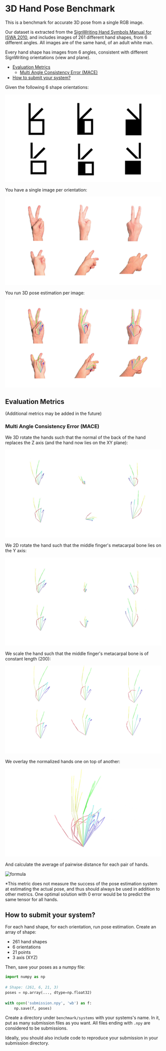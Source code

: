 # 3D Hand Pose Benchmark

This is a benchmark for accurate 3D pose from a single RGB image.

Our dataset is extracted from the [SignWriting Hand Symbols Manual for ISWA 2010](https://www.signwriting.org/archive/docs10/sw0935_SignWriting_Hand_Symbols_ISWA2010_Sutton_Frost_2014.pdf),
and includes images of 261 different hand shapes, from 6 different angles.
All images are of the same hand, of an adult white man.

Every hand shape has images from 6 angles, consistent with different SignWriting orientations (view and plane).

- [Evaluation Metrics](#evaluation-metrics)
    * [Multi Angle Consistency Error (MACE)](#multi-angle-consistency-error-mace)
- [How to submit your system?](#how-to-submit-your-system)

Given the following 6 shape orientations:

![shapes](assets/orientations.png)

You have a single image per orientation:

![shapes](assets/hands.png)

You run 3D pose estimation per image:

![shapes](assets/poses.png)



## Evaluation Metrics

(Additional metrics may be added in the future)

### Multi Angle Consistency Error (MACE)

We 3D rotate the hands such that the normal of the back of the hand replaces the Z axis (and the hand now lies on the XY plane):

![shapes](assets/poses_normal.png)

We 2D rotate the hand such that the middle finger's metacarpal bone lies on the Y axis:

![shapes](assets/poses_rotate.png)

We scale the hand such that the middle finger's metacarpal bone is of constant length (200):

![shapes](assets/poses_scale.png)

We overlay the normalized hands one on top of another:

![shapes](assets/poses_overlay.png)

And calculate the average of pairwise distance for each pair of hands.

![formula](https://latex.codecogs.com/svg.latex?\frac{1}{H^2}\sum_{h_1}^H{\sum_{h_2}^H{}}%20\lVert{h_1}-{h_2}\rVert_2)


*This metric does not measure the success of the pose estimation system at estimating the actual pose,
and thus should always be used in addition to other metrics.
One optimal solution with 0 error would be to predict the same tensor for all hands.

## How to submit your system?

For each hand shape, for each orientation, run pose estimation.
Create an array of shape:
- 261 hand shapes
- 6 orientations
- 21 points
- 3 axis (XYZ)

Then, save your poses as a numpy file:
```python
import numpy as np

# Shape: (261, 6, 21, 3)
poses = np.array(..., dtype=np.float32) 

with open('submission.npy', 'wb') as f:
    np.save(f, poses)
```

Create a directory under `benchmark/systems` with your systems's name.
In it, put as many submission files as you want. All files ending with `.npy` are considered to be submissions.

Ideally, you should also include code to reproduce your submission in your submission directory.


